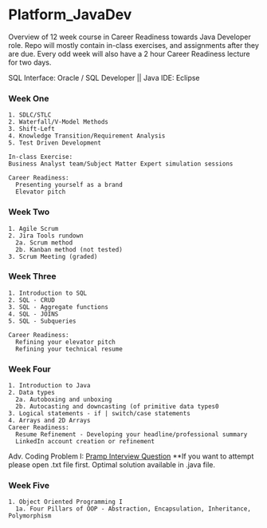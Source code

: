 # Platform_JavaDev
Overview of 12 week course in Career Readiness towards Java Developer role.
Repo will mostly contain in-class exercises, and assignments after they are due.
Every odd week will also have a 2 hour Career Readiness lecture for two days.

SQL Interface: Oracle / SQL Developer ||
Java IDE: Eclipse

### Week One
```
1. SDLC/STLC 
2. Waterfall/V-Model Methods
3. Shift-Left
4. Knowledge Transition/Requirement Analysis
5. Test Driven Development

In-class Exercise:
Business Analyst team/Subject Matter Expert simulation sessions

Career Readiness:
  Presenting yourself as a brand
  Elevator pitch
```
### Week Two
```
1. Agile Scrum
2. Jira Tools rundown
  2a. Scrum method
  2b. Kanban method (not tested)
3. Scrum Meeting (graded)
```
### Week Three
```
1. Introduction to SQL
2. SQL - CRUD
3. SQL - Aggregate functions
4. SQL - JOINS
5. SQL - Subqueries

Career Readiness:
  Refining your elevator pitch
  Refining your technical resume
```
### Week Four
```
1. Introduction to Java
2. Data types
  2a. Autoboxing and unboxing
  2b. Autocasting and downcasting (of primitive data types0
3. Logical statements - if | switch/case statements
4. Arrays and 2D Arrays
Career Readiness:
  Resume Refinement - Developing your headline/professional summary
  LinkedIn account creation or refinement
```
Adv. Coding Problem I: [Pramp Interview Question](InClassExercises/src/WeekOneBasics/PrampInterviewQuestion.txt) **If you want to attempt please open .txt file first. Optimal solution available in .java file.
### Week Five
```
1. Object Oriented Programming I
  1a. Four Pillars of OOP - Abstraction, Encapsulation, Inheritance, Polymorphism

```